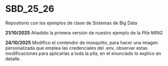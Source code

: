 # SBD_25_26
Repositorio con los ejemplos de clase de Sistemas de Big Data

**21/10/2025** Añadido la primera versión de nuestro ejemplo de la *Pila MING*

**24/10/2025** Modifico el contendor de mosquitto, para hacer una imagen personalizada que emplea las credenciales del .env, observar estas modificaciones para aplicarlas a toda la pila, en el enunciado lo explico en detalle.